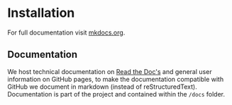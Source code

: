 # Installation

For full documentation visit [mkdocs.org](https://www.mkdocs.org).

## Documentation

We host technical documentation on [Read the Doc's](https://readthedocs.org/) and general user information on GitHub pages, to make the documentation compatible with GitHub we document in markdown (instead of reStructuredText). Documentation is part of the project and contained within the `/docs` folder.
